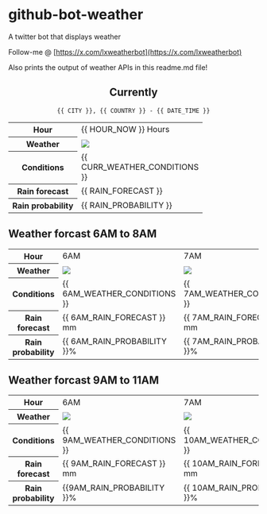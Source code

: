 # github-bot-weather
A twitter bot that displays weather

Follow-me @ [https://x.com/lxweatherbot](https://x.com/lxweatherbot)

Also prints the output of weather APIs in this readme.md file!

<div align="center">

## Currently
`{{ CITY }}, {{ COUNTRY }} - {{ DATE_TIME }}`

<table>
    <tr>
        <th>Hour</th>
        <td>{{ HOUR_NOW }} Hours</td>
    </tr>
    <tr>
        <th>Weather</th>
        <td><img src="{{ CURR_WEATHER_IMAGE }}"/></td>
    </tr>
    <tr>
        <th>Conditions</th>
        <td>{{ CURR_WEATHER_CONDITIONS }}</td>
    </tr>
    <tr>
        <th>Rain forecast</th>
        <td width="200px">{{ RAIN_FORECAST }}</td>
    </tr>
    <tr>
        <th>Rain probability</th>
        <td>{{ RAIN_PROBABILITY }}</td>
    </tr>
</table>

</div>


## Weather forcast 6AM to 8AM


<table>
    <tr>
        <th>Hour</th>
        <td> 6AM </td><td> 7AM </td><td> 8AM </td>
    </tr>
    <tr>
        <th>Weather</th>
        <td><img src="{{ 6AM_WEATHER_IMAGE }}"/></td><td><img src="{{ 7AM_WEATHER_IMAGE }}"/></td><td><img src="{{ 8AM_WEATHER_IMAGE }}"/></td>
    </tr>
    <tr>
        <th>Conditions</th>
        <td>{{ 6AM_WEATHER_CONDITIONS }}</td><td>{{ 7AM_WEATHER_CONDITIONS }}</td><td>{{ 8AM_WEATHER_CONDITIONS }}</td>
    </tr>
    <tr>
        <th>Rain forecast</th>
        <td width="200px">{{ 6AM_RAIN_FORECAST }} mm</td><td width="200px">{{ 7AM_RAIN_FORECAST }} mm</td><td width="200px">{{ 8AM_RAIN_FORECAST }} mm</td>
    </tr>
    <tr>
        <th>Rain probability</th>
        <td>{{ 6AM_RAIN_PROBABILITY }}%</td><td>{{ 7AM_RAIN_PROBABILITY }}%</td><td>{{ 8AM_RAIN_PROBABILITY }}%</td>
    </tr>
</table>


## Weather forcast 9AM to 11AM


<table>
    <tr>
        <th>Hour</th>
        <td> 6AM </td><td> 7AM </td><td> 8AM </td>
    </tr>
    <tr>
        <th>Weather</th>
        <td><img src="{{ 9AM_WEATHER_IMAGE }}"/></td><td><img src="{{ 10AM_WEATHER_IMAGE }}"/></td><td><img src="{{ 11AM_WEATHER_IMAGE }}"/></td>
    </tr>
    <tr>
        <th>Conditions</th>
        <td>{{ 9AM_WEATHER_CONDITIONS }}</td><td>{{ 10AM_WEATHER_CONDITIONS }}</td><td>{{ 11AM_WEATHER_CONDITIONS }}</td>
    </tr>
    <tr>
        <th>Rain forecast</th>
        <td width="200px">{{ 9AM_RAIN_FORECAST }} mm</td><td width="200px">{{ 10AM_RAIN_FORECAST }} mm</td><td width="200px">{{ 11AM_RAIN_FORECAST }} mm</td>
    </tr>
    <tr>
        <th>Rain probability</th>
        <td>{{9AM_RAIN_PROBABILITY }}%</td><td>{{ 10AM_RAIN_PROBABILITY }}%</td><td>{{ 11AM_RAIN_PROBABILITY }}%</td>
    </tr>
</table>
